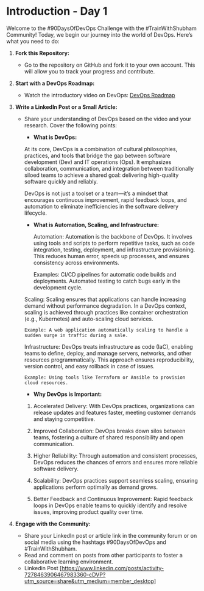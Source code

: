 # Introduction - Day 1

Welcome to the #90DaysOfDevOps Challenge with the #TrainWithShubham Community! Today, we begin our journey into the world of DevOps. Here’s what you need to do:

1. **Fork this Repository:**
   - Go to the repository on GitHub and fork it to your own account. This will allow you to track your progress and contribute.

2. **Start with a DevOps Roadmap:**
   - Watch the introductory video on DevOps: [DevOps Roadmap](https://youtu.be/g_QHuGq3E2Y?si=fR9K56-JevZTfrBK)

3. **Write a LinkedIn Post or a Small Article:**
   - Share your understanding of DevOps based on the video and your research. Cover the following points:

     - **What is DevOps:**
       
      At its core, DevOps is a combination of cultural philosophies, practices, and tools that bridge the gap between software development (Dev) and IT operations (Ops). It emphasizes collaboration, communication, and integration between traditionally siloed teams to achieve a shared goal: delivering high-quality software quickly and reliably.

      DevOps is not just a toolset or a team—it’s a mindset that encourages continuous improvement, rapid feedback loops, and automation to eliminate inefficiencies in the software delivery lifecycle.
       
     - **What is Automation, Scaling, and Infrastructure:**
       
       Automation:
         Automation is the backbone of DevOps. It involves using tools and scripts to perform repetitive tasks, such as code integration, testing, deployment, and infrastructure provisioning. This reduces human error, speeds up processes, and ensures consistency across environments.

         Examples: CI/CD pipelines for automatic code builds and deployments.
         Automated testing to catch bugs early in the development cycle.
      
      Scaling:
         Scaling ensures that applications can handle increasing demand without performance degradation. In a DevOps context, scaling is achieved through practices like container orchestration (e.g., Kubernetes) and auto-scaling cloud services.

         Example: A web application automatically scaling to handle a sudden surge in traffic during a sale.
      
      Infrastructure:
         DevOps treats infrastructure as code (IaC), enabling teams to define, deploy, and manage servers, networks, and other resources programmatically. This approach ensures reproducibility, version control, and easy rollback in case of issues.

         Example: Using tools like Terraform or Ansible to provision cloud resources.
       
     - **Why DevOps is Important:**
       
      1. Accelerated Delivery:
         With DevOps practices, organizations can release updates and features faster, meeting customer demands and staying competitive.

      2. Improved Collaboration:
         DevOps breaks down silos between teams, fostering a culture of shared responsibility and open communication.

      3. Higher Reliability:
         Through automation and consistent processes, DevOps reduces the chances of errors and ensures more reliable software delivery.

      4. Scalability:
         DevOps practices support seamless scaling, ensuring applications perform optimally as demand grows.

      5. Better Feedback and Continuous Improvement:
         Rapid feedback loops in DevOps enable teams to quickly identify and resolve issues, improving product quality over time. 

4. **Engage with the Community:**
   - Share your LinkedIn post or article link in the community forum or on social media using the hashtags #90DaysOfDevOps and #TrainWithShubham.
   - Read and comment on posts from other participants to foster a collaborative learning environment.
   - Linkedin Post [https://www.linkedin.com/posts/activity-7278463906467983360-cDVP?utm_source=share&utm_medium=member_desktop]

